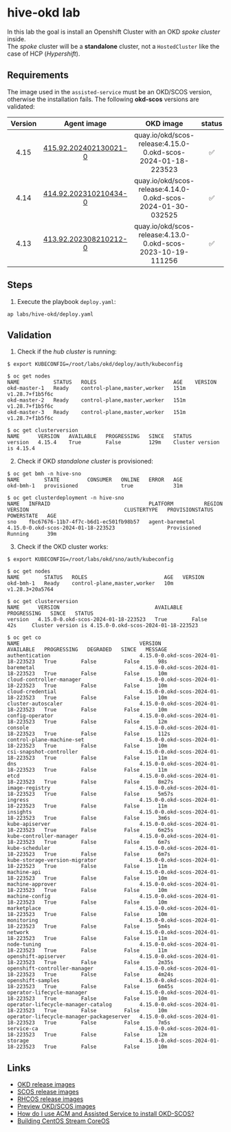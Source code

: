 # hive-okd lab
In this lab the goal is install an Openshift Cluster with an OKD _spoke cluster_ inside.  
The _spoke_ cluster will be a **standalone** cluster, not a `HostedCluster` like the case of HCP (_Hypershift_).  

## Requirements
The image used in the `assisted-service` must be an OKD/SCOS version, otherwise the installation fails.
The following **okd-scos** versions are validated:

| Version | Agent image  | OKD image  | status |
| :---:   | :------:     | :-------:  | :----: |
| 4.15    | [415.92.202402130021-0](https://mirror.openshift.com/pub/openshift-v4/x86_64/dependencies/rhcos/4.15/4.15.0/rhcos-4.15.0-x86_64-live.x86_64.iso) | quay.io/okd/scos-release:4.15.0-0.okd-scos-2024-01-18-223523 | :white_check_mark: |
| 4.14    | [414.92.202310210434-0](https://mirror.openshift.com/pub/openshift-v4/x86_64/dependencies/rhcos/4.14/4.14.0/rhcos-4.14.0-x86_64-live.x86_64.iso) | quay.io/okd/scos-release:4.14.0-0.okd-scos-2024-01-30-032525 | :white_check_mark: |
| 4.13    | [413.92.202308210212-0](https://mirror.openshift.com/pub/openshift-v4/x86_64/dependencies/rhcos/4.13/4.13.10/rhcos-4.13.10-x86_64-live.x86_64.iso) | quay.io/okd/scos-release:4.13.0-0.okd-scos-2023-10-19-111256 | :white_check_mark: |

## Steps
1. Execute the playbook `deploy.yaml`:
```shell
ap labs/hive-okd/deploy.yaml
```

## Validation
1. Check if the _hub cluster_ is running:
```shell
$ export KUBECONFIG=/root/labs/okd/deploy/auth/kubeconfig

$ oc get nodes
NAME           STATUS   ROLES                         AGE    VERSION
okd-master-1   Ready    control-plane,master,worker   151m   v1.28.7+f1b5f6c
okd-master-2   Ready    control-plane,master,worker   151m   v1.28.7+f1b5f6c
okd-master-3   Ready    control-plane,master,worker   151m   v1.28.7+f1b5f6c

$ oc get clusterversion
NAME      VERSION   AVAILABLE   PROGRESSING   SINCE   STATUS
version   4.15.4    True        False         129m    Cluster version is 4.15.4
```
2. Check if OKD _standalone cluster_ is provisioned:
```shell
$ oc get bmh -n hive-sno
NAME        STATE         CONSUMER   ONLINE   ERROR   AGE
okd-bmh-1   provisioned              true             31m

$ oc get clusterdeployment -n hive-sno
NAME   INFRAID                                PLATFORM          REGION   VERSION                               CLUSTERTYPE   PROVISIONSTATUS   POWERSTATE   AGE
sno    fbc67676-11b7-4f7c-b6d1-ec501fb98b57   agent-baremetal            4.15.0-0.okd-scos-2024-01-18-223523                 Provisioned       Running      39m
```
3. Check if the OKD cluster works:
```shell
$ export KUBECONFIG=/root/labs/okd/sno/auth/kubeconfig

$ oc get nodes
NAME        STATUS   ROLES                         AGE   VERSION
okd-bmh-1   Ready    control-plane,master,worker   10m   v1.28.3+20a5764

$ oc get clusterversion
NAME      VERSION                               AVAILABLE   PROGRESSING   SINCE   STATUS
version   4.15.0-0.okd-scos-2024-01-18-223523   True        False         42s     Cluster version is 4.15.0-0.okd-scos-2024-01-18-223523

$ oc get co
NAME                                       VERSION                               AVAILABLE   PROGRESSING   DEGRADED   SINCE   MESSAGE
authentication                             4.15.0-0.okd-scos-2024-01-18-223523   True        False         False      98s
baremetal                                  4.15.0-0.okd-scos-2024-01-18-223523   True        False         False      10m
cloud-controller-manager                   4.15.0-0.okd-scos-2024-01-18-223523   True        False         False      10m
cloud-credential                           4.15.0-0.okd-scos-2024-01-18-223523   True        False         False      10m
cluster-autoscaler                         4.15.0-0.okd-scos-2024-01-18-223523   True        False         False      10m
config-operator                            4.15.0-0.okd-scos-2024-01-18-223523   True        False         False      12m
console                                    4.15.0-0.okd-scos-2024-01-18-223523   True        False         False      112s
control-plane-machine-set                  4.15.0-0.okd-scos-2024-01-18-223523   True        False         False      10m
csi-snapshot-controller                    4.15.0-0.okd-scos-2024-01-18-223523   True        False         False      11m
dns                                        4.15.0-0.okd-scos-2024-01-18-223523   True        False         False      11m
etcd                                       4.15.0-0.okd-scos-2024-01-18-223523   True        False         False      8m27s
image-registry                             4.15.0-0.okd-scos-2024-01-18-223523   True        False         False      5m57s
ingress                                    4.15.0-0.okd-scos-2024-01-18-223523   True        False         False      11m
insights                                   4.15.0-0.okd-scos-2024-01-18-223523   True        False         False      3m6s
kube-apiserver                             4.15.0-0.okd-scos-2024-01-18-223523   True        False         False      6m25s
kube-controller-manager                    4.15.0-0.okd-scos-2024-01-18-223523   True        False         False      6m7s
kube-scheduler                             4.15.0-0.okd-scos-2024-01-18-223523   True        False         False      6m7s
kube-storage-version-migrator              4.15.0-0.okd-scos-2024-01-18-223523   True        False         False      11m
machine-api                                4.15.0-0.okd-scos-2024-01-18-223523   True        False         False      10m
machine-approver                           4.15.0-0.okd-scos-2024-01-18-223523   True        False         False      10m
machine-config                             4.15.0-0.okd-scos-2024-01-18-223523   True        False         False      10m
marketplace                                4.15.0-0.okd-scos-2024-01-18-223523   True        False         False      10m
monitoring                                 4.15.0-0.okd-scos-2024-01-18-223523   True        False         False      5m4s
network                                    4.15.0-0.okd-scos-2024-01-18-223523   True        False         False      11m
node-tuning                                4.15.0-0.okd-scos-2024-01-18-223523   True        False         False      11m
openshift-apiserver                        4.15.0-0.okd-scos-2024-01-18-223523   True        False         False      2m35s
openshift-controller-manager               4.15.0-0.okd-scos-2024-01-18-223523   True        False         False      4m24s
openshift-samples                          4.15.0-0.okd-scos-2024-01-18-223523   True        False         False      6m45s
operator-lifecycle-manager                 4.15.0-0.okd-scos-2024-01-18-223523   True        False         False      10m
operator-lifecycle-manager-catalog         4.15.0-0.okd-scos-2024-01-18-223523   True        False         False      10m
operator-lifecycle-manager-packageserver   4.15.0-0.okd-scos-2024-01-18-223523   True        False         False      7m5s
service-ca                                 4.15.0-0.okd-scos-2024-01-18-223523   True        False         False      12m
storage                                    4.15.0-0.okd-scos-2024-01-18-223523   True        False         False      10m
```

## Links
* [OKD release images](https://quay.io/repository/openshift/okd?tab=tags)
* [SCOS release images](https://quay.io/repository/okd/scos-release?tab=tags)
* [RHCOS release images](https://mirror.openshift.com/pub/openshift-v4/x86_64/dependencies/rhcos/)
* [Preview OKD/SCOS images](https://origin-release.ci.openshift.org/releasestream/4-scos-next)
* [How do I use ACM and Assisted Service to install OKD-SCOS? ](https://access.redhat.com/solutions/7047028)
* [Building CentOS Stream CoreOS](https://github.com/openshift/os/blob/master/docs/development-scos.md)
